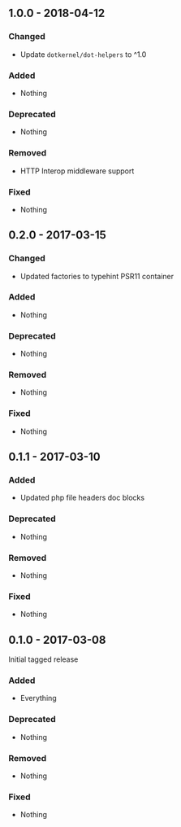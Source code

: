 ## 1.0.0 - 2018-04-12

### Changed
* Update `dotkernel/dot-helpers` to ^1.0

### Added
* Nothing

### Deprecated
* Nothing

### Removed
* HTTP Interop middleware support

### Fixed
* Nothing


## 0.2.0 - 2017-03-15

### Changed
* Updated factories to typehint PSR11 container

### Added
* Nothing

### Deprecated
* Nothing

### Removed
* Nothing

### Fixed
* Nothing


## 0.1.1 - 2017-03-10

### Added
* Updated php file headers doc blocks

### Deprecated
* Nothing

### Removed
* Nothing

### Fixed
* Nothing


## 0.1.0 - 2017-03-08

Initial tagged release

### Added
* Everything

### Deprecated
* Nothing

### Removed
* Nothing

### Fixed
* Nothing
